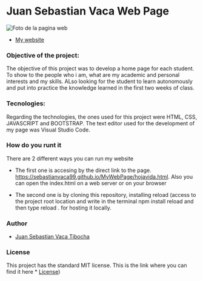 # Juan Sebastian Vaca Web Page

![Foto de la pagina web](https://github.com/sebastianvaca99/Personal-Home-Page/blob/master/image.png)

* [My website](https://sebastianvaca99.github.io/Personal-Home-Page/index.html)

### Objective of the project: 
The objective of this project was to develop a home page for each student. To show to the people who i am, what are  my academic and personal interests and my skills. ALso looking for the student to learn autonomously and put into practice the knowledge learned in the first two weeks of class.

###   Tecnologies:
Regarding the technologies, the ones used for this project were HTML, CSS, JAVASCRIPT and BOOTSTRAP. The text editor used for the development of my page was Visual Studio Code.

### How do you runt it
There are 2 different ways you can run my website 
  - The first one is accesing by the direct link to the page.  https://sebastianvaca99.github.io/MyWebPage/hojavida.html. Also you can open the index.html on a web server or on your browser
  
  - The second one is by cloning this repository, installing reload (access to the project root location and write in the terminal npm install reload and then type reload . for hosting it locally.

### Author

  * [Juan Sebastian Vaca Tibocha](https://github.com/sebastianvaca99)
  
### License 
  
  This project has the standard MIT license. This is the link where you can find it here * [License](https://github.com/sebastianvaca99))
